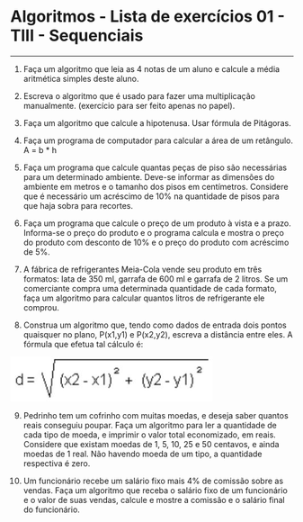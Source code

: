 # Algoritmos - Lista de exercícios 01 - TIII - Sequenciais


---


1) Faça um algoritmo que leia as 4 notas de um aluno e calcule a média aritmética simples
deste aluno.

2) Escreva o algoritmo que é usado para fazer uma multiplicação manualmente. (exercício
para ser feito apenas no papel).

3) Faça um algoritmo que calcule a hipotenusa. Usar fórmula de Pitágoras.

4) Faça um programa de computador para calcular a área de um retângulo. A = b * h

5) Faça um programa que calcule quantas peças de piso são necessárias para um
determinado ambiente. Deve-se informar as dimensões do ambiente em metros e o
tamanho dos pisos em centímetros. Considere que é necessário um acréscimo de 10% na
quantidade de pisos para que haja sobra para recortes.

6) Faça um programa que calcule o preço de um produto à vista e a prazo. Informa-se o
preço do produto e o programa calcula e mostra o preço do produto com desconto de 10% e
o preço do produto com acréscimo de 5%.

7) A fábrica de refrigerantes Meia-Cola vende seu produto em três formatos: lata de 350 ml,
garrafa de 600 ml e garrafa de 2 litros. Se um comerciante compra uma determinada
quantidade de cada formato, faça um algoritmo para calcular quantos litros de refrigerante
ele comprou.

8) Construa um algoritmo que, tendo como dados de entrada dois pontos quaisquer no
plano, P(x1,y1) e P(x2,y2), escreva a distância entre eles. A fórmula que efetua tal cálculo é:

![alt text](./imagens/formulaDistancia.jpg)

9) Pedrinho tem um cofrinho com muitas moedas, e deseja saber quantos reais conseguiu
poupar. Faça um algoritmo para ler a quantidade de cada tipo de moeda, e imprimir o valor
total economizado, em reais. Considere que existam moedas de 1, 5, 10, 25 e 50 centavos,
e ainda moedas de 1 real. Não havendo moeda de um tipo, a quantidade respectiva é zero.

10) Um funcionário recebe um salário fixo mais 4% de comissão sobre as vendas. Faça um
algoritmo que receba o salário fixo de um funcionário e o valor de suas vendas, calcule e
mostre a comissão e o salário final do funcionário.
